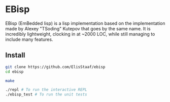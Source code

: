 # EBisp
EBisp (EmBedded lisp) is a lisp implementation based on the implementation made by
Alexey "TSoding" Kutepov that goes by the same name. It is incredibly lightweight,
clocking in at ~2000 LOC, while still managing to include many features.

## Install
```sh
git clone https://github.com/ElisStaaf/ebisp
cd ebisp

make

./repl # To run the interactive REPL
./ebisp_test # To run the unit tests
```
